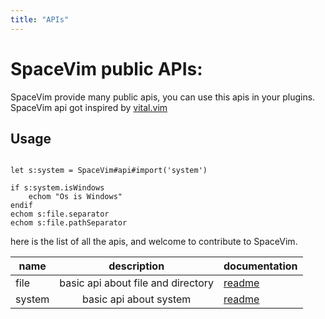 ```yaml
---
title: "APIs"
---
```


# SpaceVim public APIs:

SpaceVim provide many public apis, you can use this apis in your plugins. SpaceVim api got inspired by [vital.vim](https://github.com/vim-jp/vital.vim)

## Usage

```viml

let s:system = SpaceVim#api#import('system')

if s:system.isWindows
    echom "Os is Windows"
endif
echom s:file.separator
echom s:file.pathSeparator
```

here is the list of all the apis, and welcome to contribute to SpaceVim.

name | description | documentation
----- |:----:| -------
file  | basic api about file and directory | [readme](https://spacevim.org/api/file)
system | basic api about system | [readme](https://spacevim.org/api/system)
